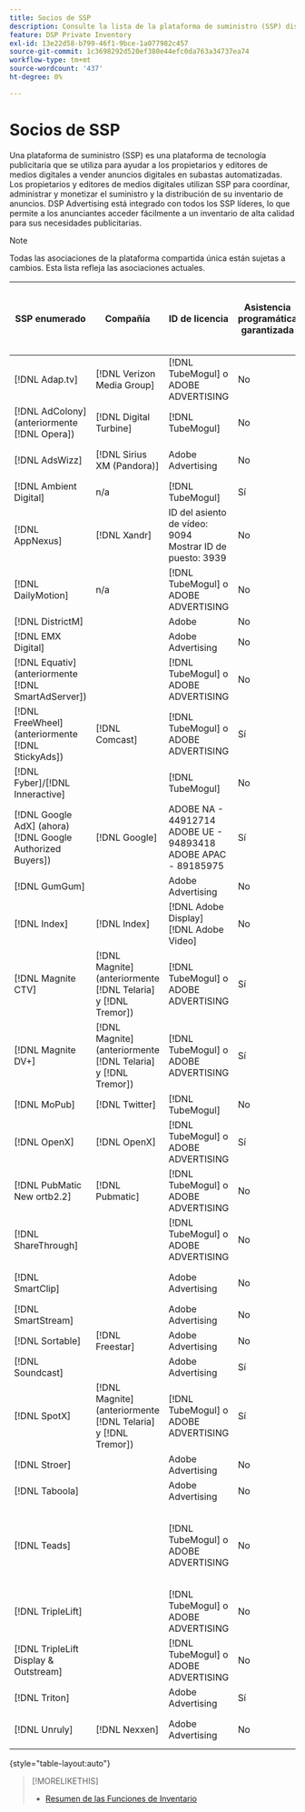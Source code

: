 ```yaml
---
title: Socios de SSP
description: Consulte la lista de la plataforma de suministro (SSP) disponible y los socios de intercambio abierto.
feature: DSP Private Inventory
exl-id: 13e22d58-b799-46f1-9bce-1a077982c457
source-git-commit: 1c3698292d520ef380e44efc0da763a34737ea74
workflow-type: tm+mt
source-wordcount: '437'
ht-degree: 0%

---
```


# Socios de SSP

Una plataforma de suministro (SSP) es una plataforma de tecnología publicitaria que se utiliza para ayudar a los propietarios y editores de medios digitales a vender anuncios digitales en subastas automatizadas. Los propietarios y editores de medios digitales utilizan SSP para coordinar, administrar y monetizar el suministro y la distribución de su inventario de anuncios. DSP Advertising está integrado con todos los SSP líderes, lo que permite a los anunciantes acceder fácilmente a un inventario de alta calidad para sus necesidades publicitarias.

>[!NOTE]
>
>Todas las asociaciones de la plataforma compartida única están sujetas a cambios. Esta lista refleja las asociaciones actuales.

| SSP enumerado | Compañía | ID de licencia | Asistencia programática garantizada | Región | Moneda admitida | Escritorio de vídeo | Video Mobile | CTV de vídeo | Mostrar escritorio | Mostrar móvil | Pantalla nativa | Audio para equipos de escritorio y móviles |
|--- |--- |--- |--- |--- |--- |--- |--- |--- |--- |--- |--- |--- |
| [!DNL Adap.tv] | [!DNL Verizon Media Group] | [!DNL TubeMogul] o ADOBE ADVERTISING | No | Global | USD | X | X | X |  |  |  |  |
| [!DNL AdColony] (anteriormente [!DNL Opera]) | [!DNL Digital Turbine] | [!DNL TubeMogul] | No | Global | USD | x | x |  | x | x |  |  |
| [!DNL AdsWizz] | [!DNL Sirius XM (Pandora)] | Adobe Advertising | No | Global | USD, EUR, GBP |  |  |  |  |  |  | x |
| [!DNL Ambient Digital] | n/a | [!DNL TubeMogul] | Sí | SEA | USD |  | x |  | x |  |  | x |
| [!DNL AppNexus] | [!DNL Xandr] | ID del asiento de vídeo: 9094<br>Mostrar ID de puesto: 3939 | No | Global | USD | x | x | x | x | x |  |  |
| [!DNL DailyMotion] | n/a | [!DNL TubeMogul] o ADOBE ADVERTISING | No | EE. UU. + EMEA | USD, EUR | x | x | x | x | x |  |  |
| [!DNL DistrictM] |  | Adobe | No | US/CA | USD |  |  |  | x | x |  |  |
| [!DNL EMX Digital] |  | Adobe Advertising | No | US/CA | USD | x | x | x | x | x |  |  |
| [!DNL Equativ] (anteriormente [!DNL SmartAdServer]) |  | [!DNL TubeMogul] o ADOBE ADVERTISING | No | Global | USD, EUR | x | x |  | x | x |  |  |
| [!DNL FreeWheel] (anteriormente [!DNL StickyAds]) | [!DNL Comcast] | [!DNL TubeMogul] o ADOBE ADVERTISING | Sí | Global | USD, EUR, AUD, GBP | x | x | x |  |  |  |  |
| [!DNL Fyber]/[!DNL Inneractive] |  | [!DNL TubeMogul] | No | Global | USD | x | x |  |  |  |  |  |
| [!DNL Google AdX] (ahora) [!DNL Google Authorized Buyers]) | [!DNL Google] | ADOBE NA - 44912714<br>ADOBE UE - 94893418<br>ADOBE APAC - 89185975 | Sí | Global | USD, BRL | x | x | x | x | x |  | x |
| [!DNL GumGum] |  | Adobe Advertising | No | US/CA | USD | x | x |  | x | x |  |  |
| [!DNL Index] | [!DNL Index] | [!DNL Adobe Display]<br>[!DNL Adobe Video] | No | Global | USD | x | x | x | x | x | | |
| [!DNL Magnite CTV] | [!DNL Magnite] (anteriormente [!DNL Telaria] y [!DNL Tremor]) | [!DNL TubeMogul] o ADOBE ADVERTISING | Sí | Global | AUD, USD | x | x | x |  |  |  |  |
| [!DNL Magnite DV+] | [!DNL Magnite] (anteriormente [!DNL Telaria] y [!DNL Tremor]) | [!DNL TubeMogul] o ADOBE ADVERTISING | Sí | Global | USD | x | x | x | x | x |  | x |
| [!DNL MoPub] | [!DNL Twitter] | [!DNL TubeMogul] | No | Global | USD |  | x |  |  |  |  |  |
| [!DNL OpenX] | [!DNL OpenX] | [!DNL TubeMogul] o ADOBE ADVERTISING | Sí | Global | USD | x |  |  | x | x |  |  |
| [!DNL PubMatic New ortb2.2] | [!DNL Pubmatic] | [!DNL TubeMogul] o ADOBE ADVERTISING | No | Global | USD | x | x | x | x | x |  |  |
| [!DNL ShareThrough] |  | [!DNL TubeMogul] o ADOBE ADVERTISING | No | Global | USD | x | x | x | x | x | x |  |
| [!DNL SmartClip] |  | Adobe Advertising | No | EMEA | Todas las monedas | x | x | x | x | x |  |  |
| [!DNL SmartStream] |  | Adobe Advertising | No | EMEA | EUR, USD | x | x |  |  |  |  |  |
| [!DNL Sortable] | [!DNL Freestar] | Adobe Advertising | No | CA | USD |  |  |  | x | x |  |  |
| [!DNL Soundcast] |  | Adobe Advertising | Sí | Global | EUR, USD |  |  |  |  |  |  | x |
| [!DNL SpotX] | [!DNL Magnite] (anteriormente [!DNL Telaria] y [!DNL Tremor]) | [!DNL TubeMogul] o ADOBE ADVERTISING | Sí | Global | USD | x | x | x |  |  |  |  |
| [!DNL Stroer] |  | Adobe Advertising | No | EMEA | USD | x | x |  | x | x |  |  |
| [!DNL Taboola] |  | Adobe Advertising | No | US/CA | USD | x | x |  |  |  |  |  |
| [!DNL Teads] |  | [!DNL TubeMogul] o ADOBE ADVERTISING | No | Vídeo de salida = Global<br>Mostrar = NA + EMEA | USD | x | x |  | x | x |  |  |
| [!DNL TripleLift] |  | [!DNL TubeMogul] o ADOBE ADVERTISING | No | Global | USD |  |  |  |  |  | x |  |
| [!DNL TripleLift Display & Outstream] |  | [!DNL TubeMogul] o ADOBE ADVERTISING | No | Global | USD | x | x | x | x | x |  |  |
| [!DNL Triton] |  | Adobe Advertising | Sí | Global | USD |  |  |  |  |  |  | x |
| [!DNL Unruly] | [!DNL Nexxen] | Adobe Advertising | No | EE. UU. + EMEA | USD | x | x | x |  |  |  |  |

{style="table-layout:auto"}

>[!MORELIKETHIS]
>
>* [Resumen de las Funciones de Inventario](inventory-overview.md)
